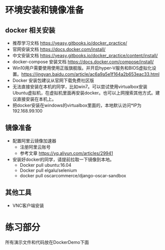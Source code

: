 # 环境安装和镜像准备
## docker 相关安装
- 推荐学习文档 https://yeasy.gitbooks.io/docker_practice/
- 官网安装文档 https://docs.docker.com/install/
- 中文安装文档 https://yeasy.gitbooks.io/docker_practice/content/install/ 
- docker-compose 安装文档 https://docs.docker.com/compose/install/
- Win10用户需要使用使用正版旗舰版。并开启hyper-V服务和BIOS虚拟化设置。https://jingyan.baidu.com/article/ac6a9a5e1f164a2b653eac33.html
- Docker 安装包建议从官网下载免费社区版
- 无法直接安装在本机的同学，比如win7。可以尝试使用virtualbox安装Ubuntu虚拟机，在虚拟机里面再安装docker。也可以上网搜索其他方式。建议直接安装在本机上。
- 把docker安装在windows的virtualbox里面的，本地默认访问*IP为192.168.99.100
## 镜像准备
- 配置阿里云镜像加速器
  - 注册阿里云账号
  - 参考文章 https://yq.aliyun.com/articles/29941
- 安装好docker的同学，请提前拉取一下镜像到本地。
  - Docker pull ubuntu:16.04
  - Docker pull elgalu/selenium
  - docker pull oscarcommerce/django-oscar-sandbox
  
## 其他工具
- VNC客户端安装

# 练习部分
所有演示文件和代码放在DockerDemo下面
